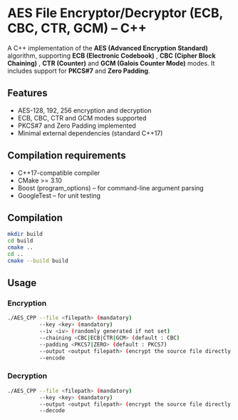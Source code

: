 # AES File Encryptor/Decryptor (ECB, CBC, CTR, GCM) – C++

A C++ implementation of the **AES (Advanced Encryption Standard)** algorithm, supporting **ECB (Electronic Codebook)** , **CBC (Cipher Block Chaining)** , **CTR (Counter)** and **GCM (Galois Counter Mode)** modes. It includes support for **PKCS#7** and **Zero Padding**.

## Features

- AES-128, 192, 256 encryption and decryption
- ECB, CBC, CTR and GCM modes supported
- PKCS#7 and Zero Padding implemented
- Minimal external dependencies (standard C++17)

## Compilation requirements

- C++17-compatible compiler
- CMake >= 3.10
- Boost (program_options) – for command-line argument parsing
- GoogleTest – for unit testing


## Compilation

```bash
mkdir build
cd build
cmake ..
cd ..
cmake --build build
```

## Usage

### Encryption

```bash
./AES_CPP --file <filepath> (mandatory)
          --key <key> (mandatory)
          --iv <iv> (randomly generated if not set)
          --chaining <CBC|ECB|CTR|GCM> (default : CBC)
          --padding <PKCS7|ZERO> (default : PKCS7)
          --output <output filepath> (encrypt the source file directly if not set)
          --encode

```

### Decryption

```bash
./AES_CPP --file <filepath> (mandatory)
          --key <key> (mandatory)
          --output <output filepath> (encrypt the source file directly if not set)
          --decode

```

